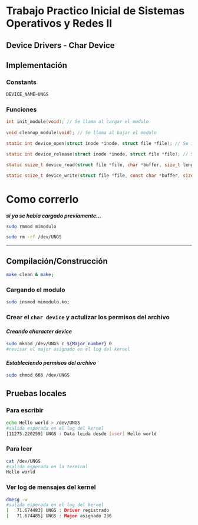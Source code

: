 # Trabajo Practico Inicial de Sistemas Operativos y Redes II
## Device Drivers - Char Device



## Implementación

### Constants

```c
DEVICE_NAME=UNGS
```

### Funciones
```c
int init_module(void); // Se llama al cargar el modulo
 
void cleanup_module(void); // Se llama al bajar el modulo

static int device_open(struct inode *inode, struct file *file); // Se invoca cuando un proceso quiere abrir el archivo del dispositivo

static int device_release(struct inode *inode, struct file *file); // Se invoca cuando el proceso cierra el archivo del dispositivo

static ssize_t device_read(struct file *file, char *buffer, size_t length, loff_t *offset); // Se invoca cuando un proceso quiere leer desde el archivo del dispositivo

static ssize_t device_write(struct file *file, const char *buffer, size_t length, loff_t *offset); // Se invoca cuando un proceso escribe en el dispositivo

```

# Como correrlo

*__si ya se habia cargado previamente...__*

```bash
sudo rmmod mimodulo

sudo rm -rf /dev/UNGS
```

--------------
## Compilación/Construcción

```bash
make clean & make;
```

### Cargando el modulo

```bash
sudo insmod mimodulo.ko;
```

### Crear el `char device` y actulizar los permisos del archivo


#### *Creando character device*

```bash
sudo mknod /dev/UNGS c ${Major_number} 0
#revisar el major asignado en el log del kernel
```

#### *Estableciendo permisos del archivo*

```bash
sudo chmod 666 /dev/UNGS
```
## Pruebas locales

### Para escribir
```bash
echo Hello world > /dev/UNGS
#salida esperada en el log del kernel
[11275.220259] UNGS : Data leida desde [user] Hello world
```

### Para leer
```bash
cat /dev/UNGS
#salida esperada en la terminal
Hello world
```
### Ver log de mensajes del kernel

```bash
dmesg -w
#salida esperada en el log del kernel
[   71.674483] UNGS : Driver registrado
[   71.674485] UNGS : Major asignado 236
```